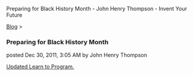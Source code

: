 Preparing for Black History Month - John Henry Thompson - Invent Your Future   
    

[Blog](../z-blog-1.md)‎ > ‎

### Preparing for Black History Month

posted Dec 30, 2011, 3:05 AM by John Henry Thompson

[Updated Learn to Program.](../learning-to-program.md)  
  

  

